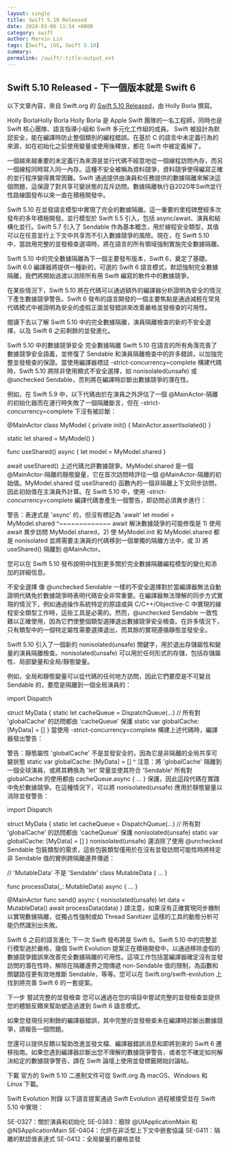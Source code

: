 ```yaml
---
layout: single
title: Swift 5.10 Released
date: 2024-03-06 11:54 +0800
category: swift
author: Marvin Lin
tags: [Swift, iOS, Swift 5.10]
summary: 
permalink: /swift/:title:output_ext
---
```


## Swift 5.10 Released - 下一個版本就是 Swift 6

以下文章內容，來自 Swift.org 的 [Swift 5.10 Released](https://www.swift.org/blog/swift-5.10-released/)，由 Holly Borla 撰寫。

Holly BorlaHolly Borla
Holly Borla 是 Apple Swift 團隊的一名工程師，同時也是 Swift 核心團隊、語言指導小組和 Swift 多元化工作組的成員。
Swift 被設計為默認安全，能在編譯時防止整個類別的編程錯誤。在基於 C 的語言中未定義行為的來源，如在初始化之前使用變量或使用後釋放，都在 Swift 中被定義掉了。

一個越來越重要的未定義行為來源是並行代碼不經意地從一個線程訪問內存，而另一個線程同時寫入同一內存。這種不安全被稱為資料競爭，資料競爭使得編寫正確的並行程序變得異常困難。Swift 通過提供由演員和任務提供的數據隔離來解決這個問題，這保證了對共享可變狀態的互斥訪問。數據隔離執行自2020年Swift並行性路線圖發布以來一直在積極開發中。

Swift 5.10 在並發語言模型中實現了完全的數據隔離。這一重要的里程碑歷經多次發布的多年積極開發。並行模型於 Swift 5.5 引入，包括 async/await、演員和結構化並行。Swift 5.7 引入了 Sendable 作為基本概念，用於線程安全類型，其值可以在任意並行上下文中共享而不引入數據競爭的風險。現在，在 Swift 5.10 中，當啟用完整的並發檢查選項時，將在語言的所有領域強制實施完全數據隔離。

Swift 5.10 中的完全數據隔離為下一個主要發布版本，Swift 6，奠定了基礎。Swift 6.0 編譯器將提供一種新的，可選的 Swift 6 語言模式，默認強制完全數據隔離，我們將開始過渡以消除所有用 Swift 編寫的軟件中的數據競爭。

在某些情況下，Swift 5.10 將在代碼可以通過額外的編譯器分析證明為安全的情況下產生數據競爭警告。Swift 6 發布的語言開發的一個主要焦點是通過減輕在常見代碼模式中被證明為安全的虛假正面並發錯誤來改善嚴格並發檢查的可用性。

閱讀下去以了解 Swift 5.10 中的完全數據隔離，演員隔離檢查的新的不安全選擇，以及 Swift 6 之前剩餘的並發進化。

Swift 5.10 中的數據競爭安全
完全數據隔離
Swift 5.10 在語言的所有角落完善了數據競爭安全語義，並修復了 Sendable 和演員隔離檢查中的許多錯誤，以加強完整並發檢查的保證。當使用編譯器標誌 -strict-concurrency=complete 構建代碼時，Swift 5.10 將除非使用顯式不安全選擇，如 nonisolated(unsafe) 或 @unchecked Sendable，否則將在編譯時診斷出數據競爭的潛在性。

例如，在 Swift 5.9 中，以下代碼由於在演員之外評估了一個 @MainActor-隔離的初始化器而在運行時失敗了一個隔離斷言，但在 -strict-concurrency=complete 下沒有被診斷：

@MainActor
class MyModel {
private init() {
MainActor.assertIsolated()
}

static let shared = MyModel()
}

func useShared() async {
let model = MyModel.shared
}

await useShared()
上述代碼允許數據競爭。MyModel.shared 是一個 @MainActor-隔離的靜態變量，它在首次訪問時評估一個 @MainActor-隔離的初始值。MyModel.shared 從 useShared() 函數內的一個非隔離上下文同步訪問，因此初始值在主演員外計算。在 Swift 5.10 中，使用 -strict-concurrency=complete 編譯代碼會產生一個警告，即訪問必須異步進行：

警告：表達式是 'async' 的，但沒有標記為 'await'
let model = MyModel.shared
^~~~~~~~~~~~~~
await
解決數據競爭的可能修復是 1) 使用 await 異步訪問 MyModel.shared，2) 使 MyModel.init 和 MyModel.shared 都是 nonisolated 並將需要主演員的代碼移到一個單獨的隔離方法中，或 3) 將 useShared() 隔離到 @MainActor。

您可以在 Swift 5.10 發布說明中找到更多關於完全數據隔離編程模型的變化和添加的詳細信息。

不安全選擇
像 @unchecked Sendable 一樣的不安全選擇對於當編譯器無法自動證明代碼免於數據競爭時表明代碼安全非常重要。在編譯器無法理解的同步方式實現的情況下，例如通過操作系統特定的原語或與 C/C++/Objective-C 中實現的線程安全類型工作時，這些工具是必需的。然而，@unchecked Sendable 一致性難以正確使用，因為它們使整個類型選擇退出數據競爭安全檢查。在許多情況下，只有類型中的一個特定屬性需要選擇退出，而其餘的實現遵循靜態並發安全。

Swift 5.10 引入了一個新的 nonisolated(unsafe) 關鍵字，用於退出存儲屬性和變量的演員隔離檢查。nonisolated(unsafe) 可以用於任何形式的存儲，包括存儲屬性、局部變量和全局/靜態變量。

例如，全局和靜態變量可以從代碼的任何地方訪問，因此它們要麼是不可變且 Sendable 的，要麼是隔離到一個全局演員的：

import Dispatch

struct MyData {
static let cacheQueue = DispatchQueue(...)
// 所有對 'globalCache' 的訪問都由 'cacheQueue' 保護
static var globalCache: [MyData] = []
}
當使用 -strict-concurrency=complete 構建上述代碼時，編譯器發出警告：

警告：靜態屬性 'globalCache' 不是並發安全的，因為它是非隔離的全局共享可變狀態
static var globalCache: [MyData] = []
^
注意：將 'globalCache' 隔離到一個全球演員，或將其轉換為 'let' 常量並使其符合 'Sendable'
所有對 globalCache 的使用都由 cacheQueue.async { ... } 保護，因此這段代碼在實踐中免於數據競爭。在這種情況下，可以將 nonisolated(unsafe) 應用於靜態變量以消除並發警告：

import Dispatch

struct MyData {
static let cacheQueue = DispatchQueue(...)
// 所有對 'globalCache' 的訪問都由 'cacheQueue' 保護
nonisolated(unsafe) static var globalCache: [MyData] = []
}
nonisolated(unsafe) 還消除了使用 @unchecked Sendable 包裝類型的需求，這些包裝類型僅用於在沒有並發訪問可能性時將特定非 Sendable 值的實例跨隔離邊界傳遞：

// 'MutableData' 不是 'Sendable'
class MutableData { ... }

func processData(_: MutableData) async { ... }

@MainActor func send() async {
nonisolated(unsafe) let data = MutableData()
await processData(data)
}
請注意，如果沒有正確實現同步機制以實現數據隔離，從獨占性強制或如 Thread Sanitizer 這樣的工具的動態分析可能仍然識別出失敗。

Swift 6 之前的語言進化
下一次 Swift 發布將是 Swift 6。Swift 5.10 中的完整並行模型過於嚴格，幾個 Swift Evolution 提案正在積極開發中，以通過移除虛假的數據競爭錯誤來改善完全數據隔離的可用性。這項工作包括當編譯器確定沒有並發訪問的潛在性時，解除在隔離邊界之間傳遞 non-Sendable 值的限制，為函數和關鍵路徑更有效地推斷 Sendable，等等。您可以在 Swift.org/swift-evolution 上找到將完善 Swift 6 的一套提案。

下一步
嘗試完整的並發檢查
您可以通過在您的項目中嘗試完整的並發檢查並提供您的體驗反饋來幫助塑造過渡到 Swift 6 語言模式。

如果您發現任何剩餘的編譯器錯誤，其中完整的並發檢查未在編譯時診斷出數據競爭，請報告一個問題。

您還可以提供反饋以幫助改進並發文檔、編譯器錯誤消息和即將到來的 Swift 6 遷移指南。如果您遇到編譯器診斷出您不理解的數據競爭警告，或者您不確定如何解決給定的數據競爭警告，請在 Swift 論壇上使用並發標籤開始討論帖。

下載
官方的 Swift 5.10 二進制文件可從 Swift.org 為 macOS、Windows 和 Linux 下載。

Swift Evolution 附錄
以下語言提案通過 Swift Evolution 過程被接受並在 Swift 5.10 中實現：

SE-0327：關於演員和初始化
SE-0383：廢除 @UIApplicationMain 和 @NSApplicationMain
SE-0404：允許在非泛型上下文中嵌套協議
SE-0411：隔離的默認值表達式
SE-0412：全局變量的嚴格並發
